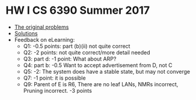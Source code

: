 # HW I CS 6390 Summer 2017

- [The original problems](hw1.pdf)
- [Solutions](solutions.pdf)
- Feedback on eLearning:
    - Q1: -0.5 points: part (b)(ii) not quite correct
    - Q2: -2 points: not quite correct/more detail needed
    - Q3: part d: -1 point: What about ARP?
    - Q4: part b: -0.5 Want to accept advertisement from D, not C
    - Q5: -2: The system does have a stable state, but may not converge
    - Q7: -1 point: it is possible
    - Q9: Parent of E is R6, There are no leaf LANs, NMRs incorrect, Pruning incorrect.  -3 points
